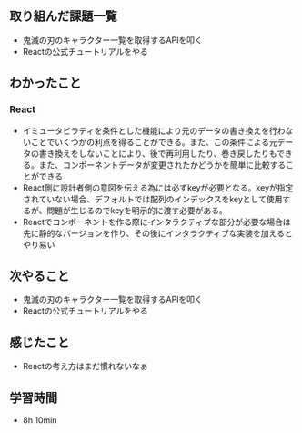 ## 取り組んだ課題一覧
- 鬼滅の刃のキャラクター一覧を取得するAPIを叩く
- Reactの公式チュートリアルをやる
## わかったこと
### React
- イミュータビラティを条件とした機能により元のデータの書き換えを行わないことでいくつかの利点を得ることができる。また、この条件による元データの書き換えをしないことにより、後で再利用したり、巻き戻したりもできる。また、コンポーネントデータが変更されたかどうかを簡単に比較することができる 
- React側に設計者側の意図を伝える為には必ずkeyが必要となる。keyが指定されていない場合、デフォルトでは配列のインデックスをkeyとして使用するが、問題が生じるのでkeyを明示的に渡す必要がある。
- Reactでコンポーネントを作る際にインタラクティブな部分が必要な場合は先に静的なバージョンを作り、その後にインタラクティブな実装を加えるとやり易い
## 次やること
- 鬼滅の刃のキャラクター一覧を取得するAPIを叩く
- Reactの公式チュートリアルをやる
## 感じたこと
- Reactの考え方はまだ慣れないなぁ
## 学習時間
- 8h 10min